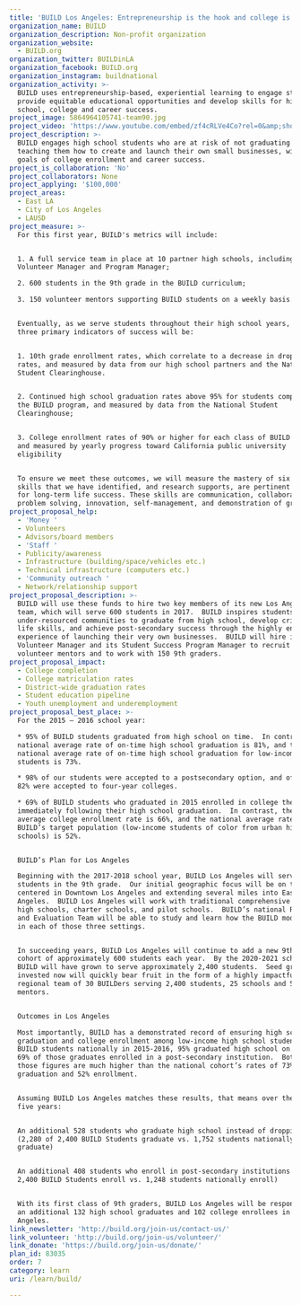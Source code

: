 ```yaml
---
title: 'BUILD Los Angeles: Entrepreneurship is the hook and college is the goal.  '
organization_name: BUILD
organization_description: Non-profit organization
organization_website:
  - BUILD.org
organization_twitter: BUILDinLA
organization_facebook: BUILD.org
organization_instagram: buildnational
organization_activity: >-
  BUILD uses entrepreneurship-based, experiential learning to engage students,
  provide equitable educational opportunities and develop skills for high
  school, college and career success.
project_image: 5864964105741-team90.jpg
project_video: 'https://www.youtube.com/embed/zf4cRLVe4Co?rel=0&amp;showinfo=0'
project_description: >-
  BUILD engages high school students who are at risk of not graduating by
  teaching them how to create and launch their own small businesses, with the
  goals of college enrollment and career success.
project_is_collaboration: 'No'
project_collaborators: None
project_applying: '$100,000'
project_areas:
  - East LA
  - City of Los Angeles
  - LAUSD
project_measure: >-
  For this first year, BUILD's metrics will include: 


  1. A full service team in place at 10 partner high schools, including the
  Volunteer Manager and Program Manager;

  2. 600 students in the 9th grade in the BUILD curriculum;

  3. 150 volunteer mentors supporting BUILD students on a weekly basis.  


  Eventually, as we serve students throughout their high school years, BUILD’s
  three primary indicators of success will be: 


  1. 10th grade enrollment rates, which correlate to a decrease in dropout
  rates, and measured by data from our high school partners and the National
  Student Clearinghouse. 


  2. Continued high school graduation rates above 95% for students completing
  the BUILD program, and measured by data from the National Student
  Clearinghouse;


  3. College enrollment rates of 90% or higher for each class of BUILD seniors,
  and measured by yearly progress toward California public university
  eligibility


  To ensure we meet these outcomes, we will measure the mastery of six (6)
  skills that we have identified, and research supports, are pertinent to master
  for long-term life success. These skills are communication, collaboration,
  problem solving, innovation, self-management, and demonstration of grit.
project_proposal_help:
  - 'Money '
  - Volunteers
  - Advisors/board members
  - 'Staff '
  - Publicity/awareness
  - Infrastructure (building/space/vehicles etc.)
  - Technical infrastructure (computers etc.)
  - 'Community outreach '
  - Network/relationship support
project_proposal_description: >-
  BUILD will use these funds to hire two key members of its new Los Angeles
  team, which will serve 600 students in 2017.  BUILD inspires students from
  under-resourced communities to graduate from high school, develop critical
  life skills, and achieve post-secondary success through the highly engaging
  experience of launching their very own businesses.  BUILD will hire its
  Volunteer Manager and its Student Success Program Manager to recruit 150
  volunteer mentors and to work with 150 9th graders.
project_proposal_impact:
  - College completion
  - College matriculation rates
  - District-wide graduation rates
  - Student education pipeline
  - Youth unemployment and underemployment
project_proposal_best_place: >-
  For the 2015 – 2016 school year:

  * 95% of BUILD students graduated from high school on time.  In contrast, the
  national average rate of on-time high school graduation is 81%, and the
  national average rate of on-time high school graduation for low-income
  students is 73%.

  * 98% of our students were accepted to a postsecondary option, and of those,
  82% were accepted to four-year colleges.

  * 69% of BUILD students who graduated in 2015 enrolled in college the Fall
  immediately following their high school graduation.  In contrast, the national
  average college enrollment rate is 66%, and the national average rate for
  BUILD’s target population (low-income students of color from urban high
  schools) is 52%.


  BUILD’s Plan for Los Angeles

  Beginning with the 2017-2018 school year, BUILD Los Angeles will serve 600
  students in the 9th grade.  Our initial geographic focus will be on the region
  centered in Downtown Los Angeles and extending several miles into East Los
  Angeles.  BUILD Los Angeles will work with traditional comprehensive public
  high schools, charter schools, and pilot schools.  BUILD’s national Research
  and Evaluation Team will be able to study and learn how the BUILD model works
  in each of those three settings.  


  In succeeding years, BUILD Los Angeles will continue to add a new 9th grade
  cohort of approximately 600 students each year.  By the 2020-2021 school year,
  BUILD will have grown to serve approximately 2,400 students.  Seed grants
  invested now will quickly bear fruit in the form of a highly impactful
  regional team of 30 BUILDers serving 2,400 students, 25 schools and 500
  mentors.  


  Outcomes in Los Angeles

  Most importantly, BUILD has a demonstrated record of ensuring high school
  graduation and college enrollment among low-income high school students.  Of
  BUILD students nationally in 2015-2016, 95% graduated high school on time and
  69% of those graduates enrolled in a post-secondary institution.  Both of
  those figures are much higher than the national cohort’s rates of 73%
  graduation and 52% enrollment.


  Assuming BUILD Los Angeles matches these results, that means over the next
  five years:


  An additional 528 students who graduate high school instead of dropping out
  (2,280 of 2,400 BUILD Students graduate vs. 1,752 students nationally
  graduate)


  An additional 408 students who enroll in post-secondary institutions (1,656 of
  2,400 BUILD Students enroll vs. 1,248 students nationally enroll)


  With its first class of 9th graders, BUILD Los Angeles will be responsible for
  an additional 132 high school graduates and 102 college enrollees in Los
  Angeles.
link_newsletter: 'http://build.org/join-us/contact-us/'
link_volunteer: 'http://build.org/join-us/volunteer/'
link_donate: 'https://build.org/join-us/donate/'
plan_id: 83035
order: 7
category: learn
uri: /learn/build/

---
```

